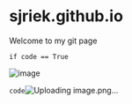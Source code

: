# sjriek.github.io

Welcome to my git page

`if code == True`
 
 ![image](https://user-images.githubusercontent.com/16764412/113502591-89a08f00-952d-11eb-9c86-69ec0383dcc6.png)


`code`![Uploading image.png…]()

